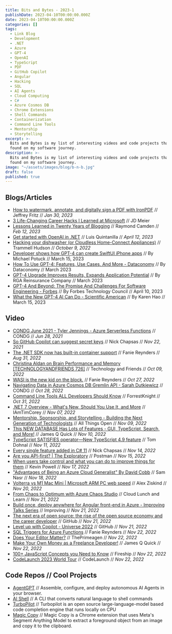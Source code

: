 ```yaml
---
title: Bits and Bytes - 2023-1
publishDate: 2023-04-10T00:00:00.000Z
date: 2023-04-10T00:00:00.000Z
categories: []
tags:
  - Link Blog
  - Development
  - .NET
  - Azure
  - GPT-4
  - OpenAI
  - TypeScript
  - PDF
  - GitHub Copilot
  - Angular
  - Hacking
  - SQL
  - AI Agents
  - Cloud Computing
  - C#
  - Azure Cosmos DB
  - Chrome Extensions
  - Shell Commands
  - Containerization
  - Command Line Tools
  - Mentorship
  - Storytelling
excerpt: >-
  Bits and Bytes is my list of interesting videos and code projects that I've
  found on my software journey.
description: >-
  Bits and Bytes is my list of interesting videos and code projects that I've
  found on my software journey.
image: "~/assets/images/blog/b-n-b.jpg"
draft: false
published: true
---
```


## Blogs/Articles

- [How to watermark, annotate, and digitally sign a PDF with IronPDF](https://jeffreyfritz.com/2023/01/how-to-watermark-annotate-and-digitally-sign-a-pdf-with-ironpdf/) // Jeffrey Fritz // _Jan 30, 2023_
- [3 Life-Changing Career Hacks I Learned at Microsoft](https://jdmeier.com/career-change-at-microsoft/) // JD Meier
- [Lessons Learned in Twenty Years of Blogging](https://www.raymondcamden.com/2023/02/12/lessons-learned-in-twenty-years-of-blogging) // Raymond Camden // _Feb 12, 2023_
- [Get started with OpenAI in .NET](https://devblogs.microsoft.com/dotnet/getting-started-azure-openai-dotnet/) // Luis Quintanilla // _April 12, 2023_
- [Hacking your dishwasher (or Cloudless Home-Connect Appliances)](https://trmm.net/homeconnect/) // Trammell Hudson // _October 9, 2022_
- [Developer shows how GPT-4 can create SwiftUI iPhone apps](https://9to5mac.com/2023/03/15/openai-gpt-4-create-iphone-apps-swiftui/) // By Michael Potuck // March 15, 2023
- [How To Use GPT-4: Features, Use Cases, And More - Dataconomy](https://dataconomy.com/2023/03/how-to-use-gpt-4-features-use-cases-example/) // By Dataconomy // March 2023
- [GPT-4 Upgrade Improves Results, Expands Application Potential](https://www.rgare.com/knowledge-center/media/articles/gpt-4-upgrade-improves-results-expands-application-potential) // By RGA Reinsurance Company // March 2023
- [GPT-4 And Beyond: The Promise And Challenges For Software Engineering - Forbes](https://www.forbes.com/sites/forbestechcouncil/2023/04/10/gpt-4-and-beyond-the-promise-and-challenges-for-software-engineering/) // By Forbes Technology Council // April 10, 2023
- [What the New GPT-4 AI Can Do - Scientific American](https://www.scientificamerican.com/article/what-the-new-gpt-4-ai-can-do/) // By Karen Hao // March 15, 2023

## Video

- [CONDG June 2021 - Tyler Jennings - Azure Serverless Functions](https://youtu.be/-VMXt4AyeRM) // CONDG // _Jun 28, 2021_
- [So GitHub Copilot can suggest secret keys](https://youtu.be/beaRQynnM-Q) // Nick Chapsas // _Nov 22, 2021_
- [The .NET SDK now has built-in container support](https://youtu.be/90FAD93YsaA) // Fanie Reynders // _Aug 31, 2022_
- [Christina Aldan on Brain Performance and Memory [TECHNOLOGYANDFRIENDS 726]](https://youtu.be/9rkasIXCdYI) // Technology and Friends // _Oct 09, 2022_
- [WASI is the new kid on the block.](https://youtu.be/97yJtD5FKe4) // Fanie Reynders // _Oct 27, 2022_
- [Navigating Data in Azure Cosmos DB Gremlin API - Sarah Dutkiewicz](https://youtu.be/w0Ag8mj-xFk) // CONDG // _Oct 28, 2022_
- [Command Line Tools ALL Developers Should Know](https://youtu.be/DIny00tOBdU) // ForrestKnight // _Oct 31, 2022_
- [.NET 7 Overview - What's New, Should You Use It, and More](https://youtu.be/9NqthBLHBDg) // IAmTimCorey // _Nov 07, 2022_
- [Mentorship, Sponsorship, and Storytelling - Building the Next Generation of Technologists](https://youtu.be/hvDZaDimEPE) // All Things Open // _Nov 09, 2022_
- [This NEW DATABASE Has Lots of Features - GUI, TypeScript, Search, and More!](https://youtu.be/tWNrM-7mebk) // James Q Quick // _Nov 10, 2022_
- [TypeScript SATISFIES operator—New TypeScript 4.9 feature](https://youtu.be/7vHKeFrwvYk) // Tom Dohnal // _Nov 11, 2022_
- [Every single feature added in C# 11](https://youtu.be/cqCBhkNroDI) // Nick Chapsas // _Nov 14, 2022_
- [Are you API-first? | The Exploratory](https://youtu.be/6brCRaqxNe8) // Postman // _Nov 15, 2022_
- [When users take control and what you can do to improve things for them](https://youtu.be/yYGLEy7CiT0) // Kevin Powell // _Nov 17, 2022_
- ["Advantages of Being an Azure Cloud Generalist" By David Cobb](https://youtu.be/XPNxYoARcDE) // Sam Nasr // _Nov 18, 2022_
- [Volterra vs M1 Mac Mini | Microsoft ARM PC web speed](https://youtu.be/otOlbJKhUXc) // Alex Ziskind // _Nov 20, 2022_
- [From Chaos to Optimum with Azure Chaos Studio](https://youtu.be/XJKIt_aBge4) // Cloud Lunch and Learn // _Nov 21, 2022_
- [Build once, deploy anywhere for Angular front-end in Azure - Improving Talks Series](https://youtu.be/otaIts5z_Oo) // Improving // _Nov 21, 2022_
- [The next era of open source: the rise of the open source economy and the career developer](https://youtu.be/Lea-gS7DNH0) // GitHub // _Nov 21, 2022_
- [Level up with Copilot - Universe 2022](https://youtu.be/inr1fFxvFAw) // GitHub // _Nov 21, 2022_
- [SQL Triggers for Azure Functions](https://youtu.be/meUCCeY3pAk) // Fanie Reynders // _Nov 22, 2022_
- [Does Your Editor Matter?](https://youtu.be/rNsWTWvm8uw) // ThePrimeagen // _Nov 22, 2022_
- [Make Your Own Money as a Freelance Developer!](https://youtu.be/ZDdXsbsos68) // James Q Quick // _Nov 22, 2022_
- [100+ JavaScript Concepts you Need to Know](https://youtu.be/lkIFF4maKMU) // Fireship // _Nov 22, 2022_
- [CodeLaunch 2023 World Tour](https://youtu.be/T9MAaTy9eSo) // CodeLaunch // _Nov 22, 2022_

## Code Repos // Cool Projects

- [AgentGPT](https://github.com/reworkd/AgentGPT) // Assemble, configure, and deploy autonomous AI Agents in your browser.
- [AI Shell](https://github.com/BuilderIO/ai-shell) // A CLI that converts natural language to shell commands
- [TurboPilot](https://github.com/ravenscroftj/turbopilot) // Turbopilot is an open source large-language-model based code completion engine that runs locally on CPU
- [Magic Copy](https://github.com/kevmo314/magic-copy) // Magic Copy is a Chrome extension that uses Meta's Segment Anything Model to extract a foreground object from an image and copy it to the clipboard.
